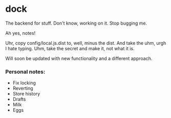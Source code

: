 # dock

The backend for stuff. Don't know, working on it. Stop bugging me.

Ah yes, notes!

Uhr, copy config/local.js.dist to, well, minus the dist. And take the uhm, urgh I hate typing. Uhm, take the secret and make it, not what it is.

Will soon be updated with new functionality and a different approach.

### Personal notes:
* Fix locking
* Reverting
* Store history
* Drafts
* Milk
* Eggs
